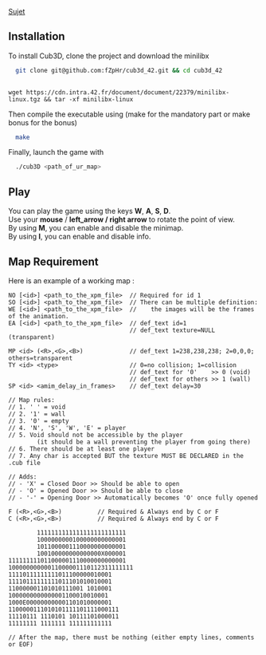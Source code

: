 [Sujet](https://cdn.intra.42.fr/pdf/pdf/111470/en.subject.pdf)

## Installation

To install Cub3D, clone the project and download the minilibx

```bash
  git clone git@github.com:fZpHr/cub3d_42.git && cd cub3d_42
  
```
```Download the minilibx
wget https://cdn.intra.42.fr/document/document/22379/minilibx-linux.tgz && tar -xf minilibx-linux
```
Then compile the executable using (make for the mandatory part or make bonus for the bonus)
```bash
  make
```
Finally, launch the game with

```bash
  ./cub3D <path_of_ur_map>
```

    
## Play

You can play the game using the keys **W**, **A**, **S**, **D**.  
Use your **mouse** / **left_arrow / right arrow** to rotate the point of view.  
By using **M**, you can enable and disable the minimap.  
By using **I**, you can enable and disable info.  

## Map Requirement

Here is an example of a working map :
```
NO [<id>] <path_to_the_xpm_file>  // Required for id 1
SO [<id>] <path_to_the_xpm_file>  // There can be multiple definition:
WE [<id>] <path_to_the_xpm_file>  //    the images will be the frames of the animation.
EA [<id>] <path_to_the_xpm_file>  // def_text id=1
                                  // def_text texture=NULL (transparent)

MP <id> (<R>,<G>,<B>)             // def_text 1=238,238,238; 2=0,0,0; others=transparent
TY <id> <type>                    // 0=no collision; 1=collision
                                  // def_text for '0'    >> 0 (void)
                                  // def_text for others >> 1 (wall)
SP <id> <amim_delay_in_frames>    // def_text delay=30

// Map rules:
// 1. ' ' = void
// 2. '1' = wall
// 3. '0' = empty
// 4. 'N', 'S', 'W', 'E' = player
// 5. Void should not be accessible by the player
        (it should be a wall preventing the player from going there)
// 6. There should be at least one player
// 7. Any char is accepted BUT the texture MUST BE DECLARED in the .cub file

// Adds:
// - 'X' = Closed Door >> Should be able to open
// - 'O' = Opened Door >> Should be able to close
// - '-' = Opening Door >> Automatically becomes 'O' once fully opened

F (<R>,<G>,<B>)          // Required & Always end by C or F
C (<R>,<G>,<B>)          // Required & Always end by C or F

        1111111111111111111111111
        1000000000100000000000001
        1011000001110000000000001
        100100000000000000X000001
111111111011000001110000000000001
10000000000011000001110112311111111
11110111111111011100000010001
11110111111111011101010010001
110000001101010111001 1010001
1000000000000001100010010001
1000E000000000001101010000001
1100000111010101111101111000111
11110111 1110101 10111101000011
11111111 1111111 111111111111

// After the map, there must be nothing (either empty lines, comments or EOF)
```
